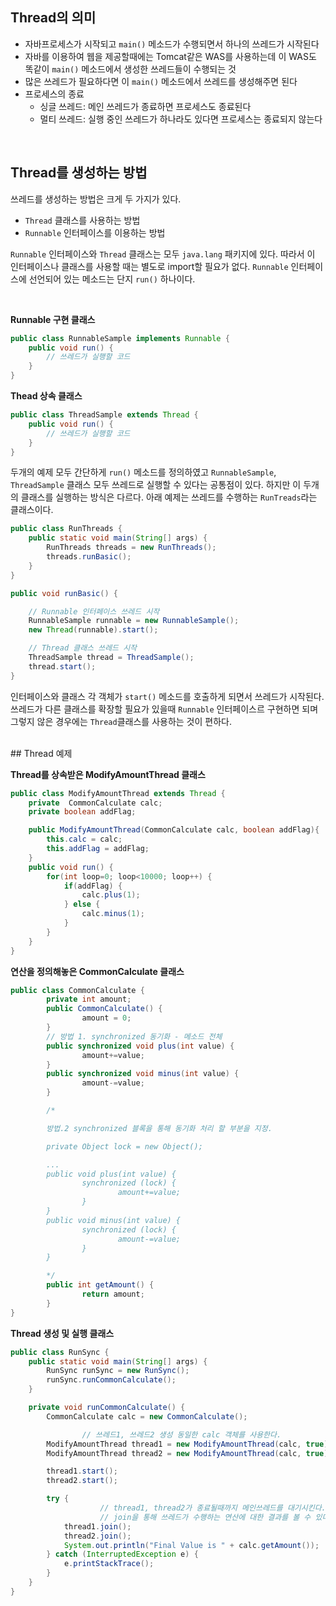 ## Thread의 의미

- 자바프로세스가 시작되고 `main()` 메소드가 수행되면서 하나의 쓰레드가 시작된다
- 자바를 이용하여 웹을 제공할때에는 Tomcat같은 WAS를 사용하는데 이 WAS도 똑같이 `main()` 메소드에서 생성한 쓰레드들이 수행되는 것
- 많은 쓰레드가 필요하다면 이 `main()` 메소드에서 쓰레드를 생성해주면 된다
- 프로세스의 종료
    - 싱글 쓰레드: 메인 쓰레드가 종료하면 프로세스도 종료된다
    - 멀티 쓰레드: 실행 중인 쓰레드가 하나라도 있다면 프로세스는 종료되지 않는다

<br/>

## Thread를 생성하는 방법

쓰레드를 생성하는 방법은 크게 두 가지가 있다.

- `Thread` 클래스를 사용하는 방법
- `Runnable` 인터페이스를 이용하는 방법

`Runnable` 인터페이스와 `Thread` 클래스는 모두 `java.lang` 패키지에 있다. 따라서 이 인터페이스나 클래스를 사용할 때는 별도로 import할 필요가 없다. `Runnable` 인터페이스에 선언되어 있는 메소드는 단지 `run()` 하나이다.

<br/>

**Runnable 구현 클래스**

```java
public class RunnableSample implements Runnable {
	public void run() {
		// 쓰레드가 실행할 코드
	}
}
```

**Thead 상속 클래스**

```java
public class ThreadSample extends Thread {
	public void run() {
		// 쓰레드가 실행할 코드
	}
}
```

두개의 예제 모두 간단하게 `run()` 메소드를 정의하였고 `RunnableSample`, `ThreadSample` 클래스 모두 쓰레드로 실행할 수 있다는 공통점이 있다. 하지만 이 두개의 클래스를 실행하는 방식은 다르다. 아래 예제는 쓰레드를 수행하는 `RunTreads`라는 클래스이다.

```java
public class RunThreads {
	public static void main(String[] args) {
		RunThreads threads = new RunThreads();
		threads.runBasic();
	}
}

public void runBasic() {

	// Runnable 인터페이스 쓰레드 시작
	RunnableSample runnable = new RunnableSample();
	new Thread(runnable).start();

	// Thread 클래스 쓰레드 시작
	ThreadSample thread = ThreadSample();
	thread.start();
}

```

인터페이스와 클래스 각 객체가 `start()` 메소드를 호출하게 되면서 쓰레드가 시작된다. 쓰레드가 다른 클래스를 확장할 필요가 있을때 `Runnable` 인터페이스르 구현하면 되며 그렇지 않은 경우에는 `Thread`클래스를 사용하는 것이 편하다.

<br/>
## Thread 예제

**Thread를 상속받은 ModifyAmountThread 클래스**

```java
public class ModifyAmountThread extends Thread {
    private  CommonCalculate calc;
    private boolean addFlag;

    public ModifyAmountThread(CommonCalculate calc, boolean addFlag){
        this.calc = calc;
        this.addFlag = addFlag;
    }
    public void run() {
        for(int loop=0; loop<10000; loop++) {
            if(addFlag) {
                calc.plus(1);
            } else {
                calc.minus(1);
            }
        }
    }
}
```

**연산을 정의해놓은 CommonCalculate 클래스**

```java
public class CommonCalculate {
		private int amount;
		public CommonCalculate() {
				amount = 0;
		}
		// 방법 1. synchronized 동기화 - 메소드 전체
		public synchronized void plus(int value) {
				amount+=value;
		}
		public synchronized void minus(int value) {
				amount-=value;
		}

		/*

		방법.2 synchronized 블록을 통해 동기화 처리 할 부분을 지정.

		private Object lock = new Object();

		...
		public void plus(int value) {
				synchronized (lock) {
						amount+=value;
				}
		}
		public void minus(int value) {
				synchronized (lock) {
						amount-=value;
				}
		}

		*/
		public int getAmount() {
				return amount;
		}
}
```

**Thread 생성 및 실행 클래스**

```java
public class RunSync {
    public static void main(String[] args) {
        RunSync runSync = new RunSync();
        runSync.runCommonCalculate();
    }

    private void runCommonCalculate() {
        CommonCalculate calc = new CommonCalculate();

				// 쓰레드1, 쓰레드2 생성 동일한 calc 객체를 사용한다.
        ModifyAmountThread thread1 = new ModifyAmountThread(calc, true);
        ModifyAmountThread thread2 = new ModifyAmountThread(calc, true);

        thread1.start();
        thread2.start();

        try {
					// thread1, thread2가 종료될때까지 메인쓰레드를 대기시킨다.
					// join을 통해 쓰레드가 수행하는 연산에 대한 결과를 볼 수 있다.
            thread1.join();
            thread2.join();
            System.out.println("Final Value is " + calc.getAmount());
        } catch (InterruptedException e) {
            e.printStackTrace();
        }
    }
}
```
